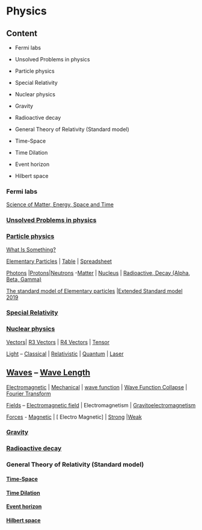 # Physics

## Content

- Fermi labs

- Unsolved Problems in physics

- Particle physics

- Special Relativity

- Nuclear physics

- Gravity

- Radioactive decay

- General Theory of Relativity (Standard model)

- Time-Space

- Time Dilation

- Event horizon

- Hilbert space


### Fermi labs

[Science of Matter, Energy, Space and Time](https://www.fnal.gov/pub/science/particle-physics-101/science-matter-energy-space-time.html)

### [Unsolved Problems in physics](https://en.wikipedia.org/wiki/List_of_unsolved_problems_in_physics)

### [Particle physics](https://en.m.wikipedia.org/wiki/Particle_physics)

[What Is Something?](https://www.youtube.com/watch?v=X9otDixAtFw)

[Elementary Particles](https://www.fnal.gov/pub/today/images/images12/NS120309_Figure01.jpg)
|
[Table](https://upload.wikimedia.org/wikipedia/commons/thumb/a/a3/Standard_Model_of_Elementary_Particles_Anti.svg/1649px-Standard_Model_of_Elementary_Particles_Anti.svg.png)
|
[Spreadsheet](https://www-tc.pbs.org/wgbh/nova/elegant/images/part-nonflash.gif)

[Photons](https://en.wikipedia.org/wiki/Photon) |[Protons](https://en.wikipedia.org/wiki/Proton)|[Neutrons](https://en.wikipedia.org/wiki/Neutron) -[Matter](https://www.eurekalert.org/pub_releases/2020-02/uos-wit022820.php)
| [Nucleus](https://en.wikipedia.org/wiki/Atomic_nucleus) | [Radioactive, Decay (Alpha, Beta, Gamma)](https://en.wikipedia.org/wiki/Decay_energy)

[The standard model of Elementary particles](http://www.damada.co.il/topics/physics/db/nuclear_standard_model_quarks/nuclear_standard_model_quarks.shtml) |[Extended Standard
model 2019](https://www.researchgate.net/publication/332460884_Left-Handed_Neutrinos_Charged_Dark_Matters_Higgs_Mechanism_Universe_Evolution_and_Extended_Standard_Model)

### [Special Relativity](https://en.m.wikipedia.org/wiki/Special_relativity)

### [Nuclear physics](http://www.damada.co.il/topics/physics/nuclear.shtml)

[Vectors](https://he.wikipedia.org/wiki/%D7%95%D7%A7%D7%98%D7%95%D7%A8_\(%D7%A4%D7%99%D7%96%D7%99%D7%A7%D7%94\))| [R3 Vectors](https://he.wikipedia.org/wiki/%D7%90%D7%A0%D7%9C%D7%99%D7%96%D7%94_%D7%95%D7%A7%D7%98%D7%95%D7%A8%D7%99%D7%AA)
| [R4
Vectors](https://he.wikipedia.org/wiki/4-%D7%95%D7%A7%D7%98%D7%95%D7%A8)
| [Tensor](https://he.wikipedia.org/wiki/%D7%98%D7%A0%D7%96%D7%95%D7%A8)

[Light](https://en.m.wikipedia.org/wiki/Light) –
[Classical](https://www.fnal.gov/pub/inquiring/more/light/light_page1.html)
|
[Relativistic](https://www.fnal.gov/pub/inquiring/more/light/light_page11.html)
|
[Quantum](https://www.fnal.gov/pub/inquiring/more/light/light_page27.html)
| [Laser](https://stwww1.weizmann.ac.il/lasers/?p=65)

[Waves](https://en.m.wikipedia.org/wiki/Wave) – [Wave
Length](https://he.wikipedia.org/wiki/%D7%90%D7%95%D7%A8%D7%9A_%D7%92%D7%9C)
-
[Electromagnetic](http://www.damada.co.il/topics/physics/db/resonance_resonance_em_waves/resonance_resonance_em_waves.shtml)
| [Mechanical](https://en.m.wikipedia.org/wiki/Mechanical_wave) | [wave
function](https://en.wikipedia.org/wiki/Wave_function) | [Wave Function
Collapse](https://en.wikipedia.org/wiki/Wave_function_collapse) |
[Fourier
Transform](https://en.wikipedia.org/wiki/Fourier_transform#Uncertainty_principle)

[Fields](https://en.m.wikipedia.org/wiki/Classical_field_theory) –
[Electromagnetic
field](http://www.damada.co.il/topics/physics/db/electromagnetic_induction_intro/electromagnetic_induction_intro.shtml)
| Electromagnetism |
[Gravitoelectromagnetism](https://en.m.wikipedia.org/wiki/Gravitoelectromagnetism)

[Forces](https://en.m.wikipedia.org/wiki/Force) -
[Magnetic](http://www.damada.co.il/topics/physics/magnetism.shtml) | \[
Electro Magnetic\] |
[Strong](https://en.m.wikipedia.org/wiki/Strong_interaction)
|[Weak](https://en.m.wikipedia.org/wiki/Weak_interaction)

### [Gravity](https://en.m.wikipedia.org/wiki/Gravity)

### [Radioactive decay](https://en.m.wikipedia.org/wiki/Radioactive_decay)

### General Theory of Relativity (Standard model)

#### [Time-Space](https://www.youtube.com/watch?v=9P6rdqiybaw)

#### [Time Dilation](https://www.youtube.com/watch?v=yuD34tEpRFw)

#### [Event horizon](https://en.wikipedia.org/wiki/Event_horizon)

#### [Hilbert space](https://en.m.wikipedia.org/wiki/Hilbert_space)

